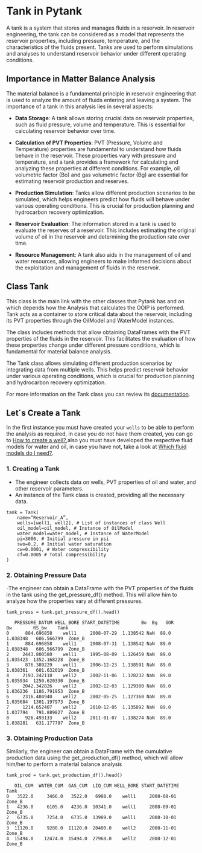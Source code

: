 # **Tank in Pytank**

A tank is a system that stores and manages fluids in a reservoir. In reservoir
engineering, the tank can be considered as a model that represents the reservoir
properties, including pressure, temperature, and the characteristics of the
fluids present. Tanks are used to perform simulations and analyses to understand
reservoir behavior under different operating conditions.

## **Importance in Matter Balance Analysis**

The material balance is a fundamental principle in reservoir engineering that is
used to analyze the amount of fluids entering and leaving a system. The
importance of a tank in this analysis lies in several aspects:

- **Data Storage**: A tank allows storing crucial data on reservoir properties,
  such as fluid pressure, volume and temperature. This is essential for
  calculating reservoir behavior over time.

- **Calculation of PVT Properties**: PVT (Pressure, Volume and Temperature)
  properties are fundamental to understand how fluids behave in the reservoir.
  These properties vary with pressure and temperature, and a tank provides a
  framework for calculating and analyzing these properties at different
  conditions. For example, oil volumetric factor (Bo) and gas volumetric
  factor (Bg) are essential for estimating reservoir production and reserves.
- **Production Simulation**: Tanks allow different production scenarios to be
  simulated, which helps engineers predict how fluids will behave under various
  operating conditions. This is crucial for production planning and hydrocarbon
  recovery optimization.
- **Reservoir Evaluation**: The information stored in a tank is used to evaluate
  the reserves of a reservoir. This includes estimating the original volume of
  oil in the reservoir and determining the production rate over time.
- **Resource Management**: A tank also aids in the management of oil and water
  resources, allowing engineers to make informed decisions about the
  exploitation and management of fluids in the reservoir.

## **Class Tank**

This class is the main link with the other classes that Pytank has and on which
depends how the Analysis that calculates the OOIP is performed. Tank acts as a
container to store critical data about the reservoir, including its PVT
properties through the OilModel and WaterModel instances.

The class includes methods that allow obtaining DataFrames with the PVT
properties of the fluids in the reservoir. This facilitates the evaluation of
how these properties change under different pressure conditions, which is
fundamental for material balance analysis.

The Tank class allows simulating different production scenarios by integrating
data from multiple wells. This helps predict reservoir behavior under various
operating conditions, which is crucial for production planning and hydrocarbon
recovery optimization.

For more information on the Tank class you can review its
[documentation](/nav/API/tank_api/).

## **Let´s Create a Tank**

In the first instance you must have created your `wells` to be able to perform
the analysis as required, in case you do not have them created, you can go to
[How to create a well?](/nav/setup/well/),also you must have developed the
respective fluid models for water and oil, in case you have not, take a look at
[Which fluid models do I need?](/nav/setup/fluid_model/).

### 1. Creating a Tank

- The engineer collects data on wells, PVT properties of oil and water, and
  other reservoir parameters.
- An instance of the Tank class is created, providing all the necessary data.

```
tank = Tank(
    name=“Reservoir_A”,
    wells=[well1, well2], # List of instances of class Well
    oil_model=oil_model, # Instance of OilModel
    water_model=water_model, # Instance of WaterModel
    pi=3000, # Initial pressure in psi
    swo=0.2, # Initial water saturation
    cw=0.0001, # Water compressibility
    cf=0.0005 # Total compressibility
)
```

### 2. Obtaining Pressure Data

-The engineer can obtain a DataFrame with the PVT properties of the fluids in
the tank using the get_pressure_df() method. This will allow him to analyze how
the properties vary at different pressures.

```
tank_press = tank.get_pressure_df().head()
```

```
   PRESSURE_DATUM WELL_BORE START_DATETIME        Bo  Bg   GOR        Bw        RS_bw    Tank  
0      884.696858    well1     2008-07-29  1.138542 NaN  89.0  1.038348   606.566799  Zone_B
1      884.696858    well1     2008-07-31  1.138542 NaN  89.0  1.038348   606.566799  Zone_B
2     2443.800580    well1     1995-08-09  1.126459 NaN  89.0  1.035423  1352.168228  Zone_B 
3      876.389229    well1     2006-12-23  1.138591 NaN  89.0  1.038361   601.632019  Zone_B
4     2193.242118    well2     2002-11-06  1.128232 NaN  89.0  1.035934  1250.620330  Zone_B 
5     2042.342826    well2     2002-12-03  1.129300 NaN  89.0  1.036236  1186.791953  Zone_B 
6     2316.404940    well2     2002-05-25  1.127360 NaN  89.0  1.035684  1301.197973  Zone_B 
7     1214.652407    well2     2010-12-05  1.135892 NaN  89.0  1.037794   791.889827  Zone_B 
8      926.493133    well2     2011-01-07  1.138274 NaN  89.0  1.038281   631.177797  Zone_B

```

### 3. Obtaining Production Data

Similarly, the engineer can obtain a DataFrame with the cumulative production
data using the get_production_df() method, which will allow him/her to perform a
material balance analysis

```
tank_prod = tank.get_production_df().head()
```

```
   OIL_CUM  WATER_CUM  GAS_CUM  LIQ_CUM WELL_BORE START_DATETIME    Tank
0   3522.0     3466.0   3522.0   6988.0    well1     2008-08-01  Zone_B
1   4236.0     6105.0   4236.0  10341.0    well1     2008-09-01  Zone_B
2   6735.0     7254.0   6735.0  13989.0    well1     2008-10-01  Zone_B
3  11120.0     9280.0  11120.0  20400.0    well2     2008-11-01  Zone_B
4  15494.0    12474.0  15494.0  27968.0    well2     2008-12-01  Zone_B
```